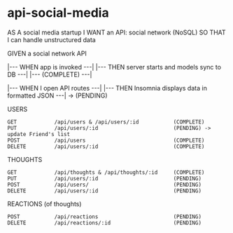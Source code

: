 # api-social-media

AS A social media startup
I WANT an API: social network (NoSQL)
SO THAT I can handle unstructured data

GIVEN a social network API

|--- WHEN app is invoked                      ---| 
|--- THEN server starts and models sync to DB ---|
|---                (COMPLETE)                ---|



|---              WHEN I open API routes                  ---|
|---    THEN Insomnia displays data in formatted JSON     ---| -> (PENDING)

  USERS     

    GET            /api/users & /api/users/:id           (COMPLETE)
    PUT            /api/users/:id                        (PENDING) ->  update Friend's list
    POST           /api/users                            (COMPLETE)
    DELETE         /api/users/:id                        (COMPLETE)

  THOUGHTS  

    GET            /api/thoughts & /api/thoughts/:id     (COMPLETE)
    PUT            /api/users/:id                        (PENDING)
    POST           /api/users/                           (PENDING)
    DELETE         /api/users/:id                        (PENDING)

  REACTIONS (of thoughts)

    POST           /api/reactions                        (PENDING)
    DELETE         /api/reactions/:id                    (PENDING)
